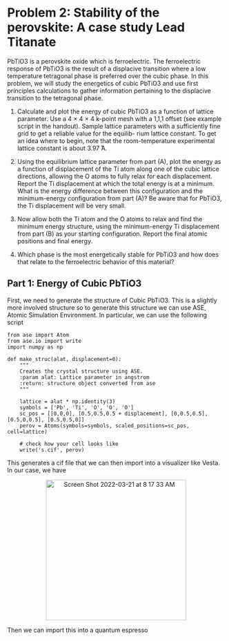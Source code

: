 # Problem 2: Stability of the perovskite: A case study Lead Titanate 

PbTiO3 is a perovskite oxide which is ferroelectric. The ferroelectric response of PbTiO3 is the result of a displacive transition where a low temperature tetragonal phase is preferred over the cubic phase. In this problem, we will study the energetics of cubic PbTiO3 and use first principles calculations to gather information pertaining to the displacive transition to the tetragonal phase.

1. Calculate and plot the energy of cubic PbTiO3 as a function of lattice parameter. Use a 4 × 4 × 4 k-point mesh with a 1,1,1 offset (see example script in the handout). Sample lattice parameters with a sufficiently fine grid to get a reliable value for the equilib- rium lattice constant. To get an idea where to begin, note that the room-temperature experimental lattice constant is about 3.97 ̊A.

2. Using the equilibrium lattice parameter from part (A), plot the energy as a function of displacement of the Ti atom along one of the cubic lattice directions, allowing the O atoms to fully relax for each displacement. Report the Ti displacement at which the total energy is at a minimum. What is the energy difference between this configuration and the minimum-energy configuration from part (A)? Be aware that for PbTiO3, the Ti displacement will be very small.


3. Now allow both the Ti atom and the O atoms to relax and find the minimum energy structure, using the minimum-energy Ti displacement from part (B) as your starting configuration. Report the final atomic positions and final energy.

4. Which phase is the most energetically stable for PbTiO3 and how does that relate to the ferroelectric behavior of this material?

## Part 1: Energy of Cubic PbTiO3
First, we need to generate the structure of Cubic PbTiO3. This is a slightly more involved structure so to generate this structure we can use ASE, Atomic Simulation Environment. In particular, we can use the following script 
``` python3
from ase import Atom
from ase.io import write 
import numpy as np 

def make_struc(alat, displacement=0):
    """
    Creates the crystal structure using ASE.
    :param alat: Lattice parameter in angstrom
    :return: structure object converted from ase
    """
    
    lattice = alat * np.identity(3)
    symbols = ['Pb', 'Ti', 'O', 'O', 'O']
    sc_pos = [[0,0,0], [0.5,0.5,0.5 + displacement], [0,0.5,0.5], [0.5,0,0.5], [0.5,0.5,0]]
    perov = Atoms(symbols=symbols, scaled_positions=sc_pos, cell=lattice)
    
    # check how your cell looks like
    write('s.cif', perov)
```
This generates a cif file that we can then import into a visualizer like Vesta. In our case, we have 
<p align = 'center'> 
<img width="325" alt="Screen Shot 2022-03-21 at 8 17 33 AM" src="https://user-images.githubusercontent.com/76876169/159292587-1268b95e-6613-4bc6-9186-6c08bc824d94.png">
</p> 

Then we can import this into a quantum espresso  

### 
